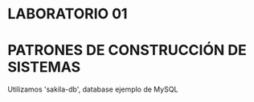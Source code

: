 # LABORATORIO 01 
# PATRONES DE CONSTRUCCIÓN DE SISTEMAS

Utilizamos 'sakila-db', database ejemplo de MySQL
